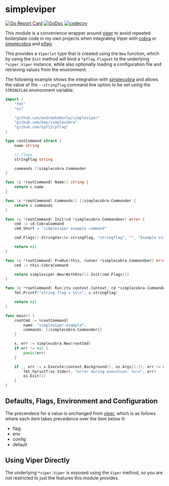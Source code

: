# simpleviper

[![Go Report Card](https://goreportcard.com/badge/github.com/andrewheberle/simpleviper)](https://goreportcard.com/report/github.com/andrewheberle/simpleviper)
[![GoDoc](https://godoc.org/github.com/andrewheberle/simpleviper?status.svg)](https://godoc.org/github.com/andrewheberle/simpleviper)
[![codecov](https://codecov.io/gh/andrewheberle/simpleviper/graph/badge.svg?token=JEFWB2U0GY)](https://codecov.io/gh/andrewheberle/simpleviper)

This module is a convenience wrapper around [viper](https://github.com/spf13/viper) to avoid repeated boilerplate code in my own projects when integrating Viper with [cobra](https://github.com/spf13/cobra) or [simplecobra](https://github.com/bep/simplecobra) and [pflag](https://github.com/spf13/pflag).

This provides a `Viperlet` type that is created using the `New` function, which by using the `Init` method will bind a `*pflag.Flagset` to the underlying `*viper.Viper` instance, while also optionally loading a configuration file and retrieving values from the environment.

The following example shows the integration with [simplecobra](https://github.com/bep/simplecobra) and allows the value of the `--stringflag` command line option to be set using the `STRINGFLAG` environment variable.

```go
import (
    "fmt"
    "os"

    "github.com/andrewheberle/simpleviper"
    "github.com/bep/simplecobra"
    "github.com/spf13/pflag"
)

type rootCommand struct {
    name string

    // flags
    stringFlag string

    commands []simplecobra.Commander
}

func (c *rootCommand) Name() string {
	return c.name
}

func (c *rootCommand) Commands() []simplecobra.Commander {
	return c.commands
}

func (c *rootCommand) Init(cd *simplecobra.Commandeer) error {
	cmd := cd.CobraCommand
	cmd.Short = "simpleviper example command"

    cmd.Flags().StringVar(&c.stringFlag, "stringflag", "", "Example string flag")

    return nil
}

func (c *rootCommand) PreRun(this, runner *simplecobra.Commandeer) error {
	cmd := this.CobraCommand

    return simpleviper.New(WithEnv()).Init(cmd.Flags())
}

func (c *rootCommand) Run(ctx context.Context, cd *simplecobra.Commandeer, args []string) error {
    fmt.Printf("string flag = %s\n", c.stringFlag)

    return nil
}

func main() {
    rootCmd := &rootCommand{
        name: "simpleviper-example",
        commands: []simplecobra.Commander{}
    }

    x, err := simplecobra.New(rootCmd)
	if err != nil {
		panic(err)
	}

    if _, err := x.Execute(context.Background(), os.Args[1:]); err != nil {
		fmt.Fprintf(os.Stderr, "error during execution: %s\n", err)
		os.Exit(1)
	}
}
```

## Defaults, Flags, Environment and Configuration

The precendece for a value is unchanged from [viper](https://github.com/spf13/viper), which is as follows where each item takes precedence over the item below it:

* flag
* env
* config
* default

## Using Viper Directly

The underlying `*viper.Viper` is exposed using the `Viper` method, so you are not restricted to just the features this module provides.
